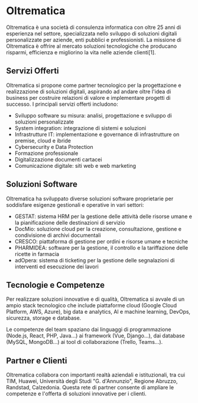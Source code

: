 # Oltrematica

Oltrematica è una società di consulenza informatica con oltre 25 anni di esperienza nel settore, specializzata nello sviluppo di soluzioni digitali personalizzate per aziende, enti pubblici e professionisti. La missione di Oltrematica è offrire al mercato soluzioni tecnologiche che producano risparmi, efficienza e migliorino la vita nelle aziende clienti[1].

## Servizi Offerti

Oltrematica si propone come partner tecnologico per la progettazione e realizzazione di soluzioni digitali, aspirando ad andare oltre l'idea di business per costruire relazioni di valore e implementare progetti di successo. I principali servizi offerti includono:

- Sviluppo software su misura: analisi, progettazione e sviluppo di soluzioni personalizzate
- System integration: integrazione di sistemi e soluzioni
- Infrastrutture IT: implementazione e governance di infrastrutture on premise, cloud e ibride
- Cybersecurity e Data Protection
- Formazione professionale
- Digitalizzazione documenti cartacei
- Comunicazione digitale: siti web e web marketing

## Soluzioni Software

Oltrematica ha sviluppato diverse soluzioni software proprietarie per soddisfare esigenze gestionali e operative in vari settori:

- GESTAT: sistema HRM per la gestione delle attività delle risorse umane e la pianificazione delle destinazioni di servizio
- DocMio: soluzione cloud per la creazione, consultazione, gestione e condivisione di archivi documentali
- CRESCO: piattaforma di gestione per ordini e risorse umane e tecniche
- PHARMIDEA: software per la gestione, il controllo e la tariffazione delle ricette in farmacia
- adOpera: sistema di ticketing per la gestione delle segnalazioni di interventi ed esecuzione dei lavori

## Tecnologie e Competenze

Per realizzare soluzioni innovative e di qualità, Oltrematica si avvale di un ampio stack tecnologico che include piattaforme cloud (Google Cloud Platform, AWS, Azure), big data e analytics, Al e machine learning, DevOps, sicurezza, storage e database.

Le competenze del team spaziano dai linguaggi di programmazione (Node.js, React, PHP, Java...) ai framework (Vue, Django...), dai database (MySQL, MongoDB...) ai tool di collaborazione (Trello, Teams...).

## Partner e Clienti

Oltrematica collabora con importanti realtà aziendali e istituzionali, tra cui TIM, Huawei, Università degli Studi "G. d'Annunzio", Regione Abruzzo, Randstad, Calzedonia. Questa rete di partner consente di ampliare le competenze e l'offerta di soluzioni innovative per i clienti.
